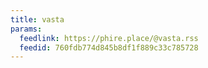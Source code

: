 ```yaml
---
title: vasta
params:
  feedlink: https://phire.place/@vasta.rss
  feedid: 760fdb774d845b8df1f889c33c785728
---
```

